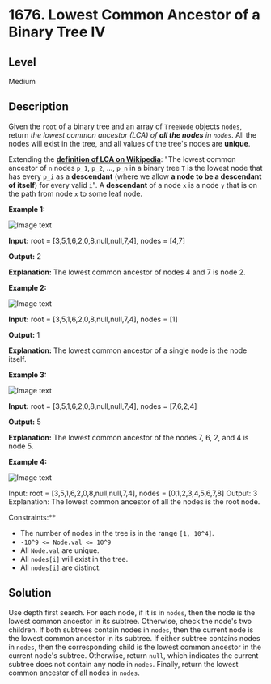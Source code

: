 # 1676. Lowest Common Ancestor of a Binary Tree IV
## Level
Medium

## Description
Given the `root` of a binary tree and an array of `TreeNode` objects `nodes`, return *the lowest common ancestor (LCA) of **all the nodes** in `nodes`*. All the nodes will exist in the tree, and all values of the tree's nodes are **unique**.

Extending the **[definition of LCA on Wikipedia](https://en.wikipedia.org/wiki/Lowest_common_ancestor)**: "The lowest common ancestor of `n` nodes `p_1`, `p_2`, ..., `p_n` in a binary tree `T` is the lowest node that has every `p_i` as a **descendant** (where we allow **a node to be a descendant of itself**) for every valid `i`". A **descendant** of a node `x` is a node `y` that is on the path from node `x` to some leaf node.

**Example 1:**

![Image text](https://assets.leetcode.com/uploads/2018/12/14/binarytree.png)

**Input:** root = [3,5,1,6,2,0,8,null,null,7,4], nodes = [4,7]

**Output:** 2

**Explanation:** The lowest common ancestor of nodes 4 and 7 is node 2.

**Example 2:**

![Image text](https://assets.leetcode.com/uploads/2018/12/14/binarytree.png)

**Input:** root = [3,5,1,6,2,0,8,null,null,7,4], nodes = [1]

**Output:** 1

**Explanation:** The lowest common ancestor of a single node is the node itself.

**Example 3:**

![Image text](https://assets.leetcode.com/uploads/2018/12/14/binarytree.png)

**Input:** root = [3,5,1,6,2,0,8,null,null,7,4], nodes = [7,6,2,4]

**Output:** 5

**Explanation:** The lowest common ancestor of the nodes 7, 6, 2, and 4 is node 5.

**Example 4:**

![Image text](https://assets.leetcode.com/uploads/2018/12/14/binarytree.png)

Input: root = [3,5,1,6,2,0,8,null,null,7,4], nodes = [0,1,2,3,4,5,6,7,8]
Output: 3
Explanation: The lowest common ancestor of all the nodes is the root node.

Constraints:**

* The number of nodes in the tree is in the range `[1, 10^4]`.
* `-10^9 <= Node.val <= 10^9`
* All `Node.val` are unique.
* All `nodes[i]` will exist in the tree.
* All `nodes[i]` are distinct.

## Solution
Use depth first search. For each node, if it is in `nodes`, then the node is the lowest common ancestor in its subtree. Otherwise, check the node's two children. If both subtrees contain nodes in `nodes`, then the current node is the lowest common ancestor in its subtree. If either subtree contains nodes in `nodes`, then the corresponding child is the lowest common ancestor in the current node's subtree. Otherwise, return `null`, which indicates the current subtree does not contain any node in `nodes`. Finally, return the lowest common ancestor of all nodes in `nodes`.
